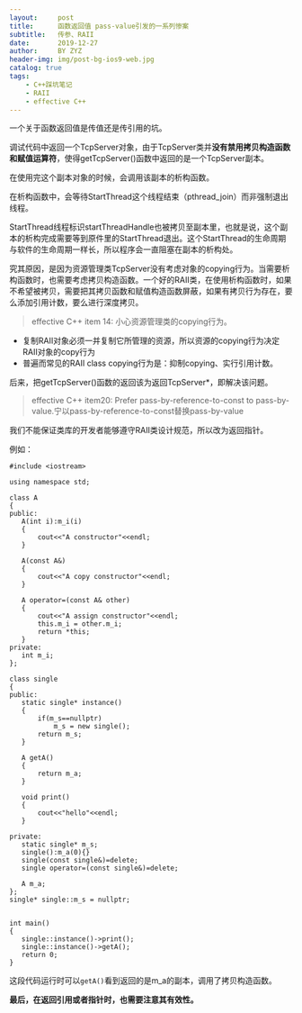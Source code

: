 ```yaml
---
layout:     post
title:      函数返回值 pass-value引发的一系列惨案
subtitle:   传参、RAII
date:       2019-12-27
author:     BY ZYZ
header-img: img/post-bg-ios9-web.jpg
catalog: true
tags:
    - C++踩坑笔记
    - RAII
    - effective C++
---
```

一个关于函数返回值是传值还是传引用的坑。

调试代码中返回一个TcpServer对象，由于TcpServer类并**没有禁用拷贝构造函数和赋值运算符**，使得getTcpServer()函数中返回的是一个TcpServer副本。

在使用完这个副本对象的时候，会调用该副本的析构函数。

在析构函数中，会等待StartThread这个线程结束（pthread_join）而非强制退出线程。

StartThread线程标识startThreadHandle也被拷贝至副本里，也就是说，这个副本的析构完成需要等到原件里的StartThread退出。这个StartThread的生命周期与软件的生命周期一样长，所以程序会一直阻塞在副本的析构处。

究其原因，是因为资源管理类TcpServer没有考虑对象的copying行为。当需要析构函数时，也需要考虑拷贝构造函数。一个好的RAII类，在使用析构函数时，如果不希望被拷贝，需要把其拷贝函数和赋值构造函数屏蔽，如果有拷贝行为存在，要么添加引用计数，要么进行深度拷贝。

>effective C++ item 14: 小心资源管理类的copying行为。
 + 复制RAII对象必须一并复制它所管理的资源，所以资源的copying行为决定RAII对象的copy行为
 + 普遍而常见的RAII class copying行为是：抑制copying、实行引用计数。

 后来，把getTcpServer()函数的返回该为返回TcpServer*，即解决该问题。

 >effective C++ item20: Prefer pass-by-reference-to-const to pass-by-value.宁以pass-by-reference-to-const替换pass-by-value

 我们不能保证类库的开发者能够遵守RAII类设计规范，所以改为返回指针。
 
 例如：
 ```
 #include <iostream>

using namespace std;

class A
{
public:
    A(int i):m_i(i)
    {
        cout<<"A constructor"<<endl;
    }

    A(const A&)
    {
        cout<<"A copy constructor"<<endl;
    }

    A operator=(const A& other)
    {
        cout<<"A assign constructor"<<endl;
        this.m_i = other.m_i;
        return *this;
    }
private:
    int m_i;
};

class single
{
public:
    static single* instance()
    {
        if(m_s==nullptr)
            m_s = new single();
        return m_s;
    }

    A getA()
    {
        return m_a;
    }

	void print()
	{
		cout<<"hello"<<endl;
	}

private:
    static single* m_s;
    single():m_a(0){}
    single(const single&)=delete;
    single operator=(const single&)=delete;

    A m_a;
};
single* single::m_s = nullptr;


int main()
{
	single::instance()->print();
    single::instance()->getA();
    return 0;
}
 ```
 这段代码运行时可以`getA()`看到返回的是m_a的副本，调用了拷贝构造函数。

 **最后，在返回引用或者指针时，也需要注意其有效性。**
